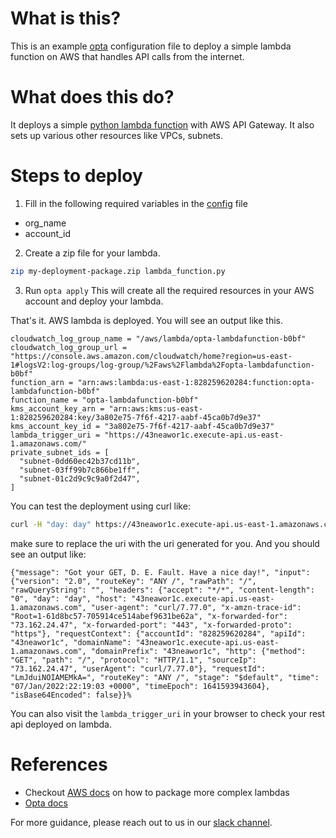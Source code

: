 # What is this?

This is an example [opta](https://github.com/run-x/opta) configuration file to deploy a simple lambda function on AWS that handles API calls from the internet.

# What does this do?
It deploys a simple [python lambda function](https://github.com/awsdocs/aws-doc-sdk-examples/blob/main/python/example_code/lambda/lambda_handler_rest.py) with AWS API Gateway. It also sets up various other resources like VPCs, subnets.

# Steps to deploy
1. Fill in the following required variables in the [config](opta.yaml) file
  * org_name
  * account_id
2. Create a zip file for your lambda.
```bash
zip my-deployment-package.zip lambda_function.py
```
3. Run `opta apply`
This will create all the required resources in your AWS account and deploy your lambda.

That's it. AWS lambda is deployed. You will see an output like this.

```
cloudwatch_log_group_name = "/aws/lambda/opta-lambdafunction-b0bf"
cloudwatch_log_group_url = "https://console.aws.amazon.com/cloudwatch/home?region=us-east-1#logsV2:log-groups/log-group/%2Faws%2Flambda%2Fopta-lambdafunction-b0bf"
function_arn = "arn:aws:lambda:us-east-1:828259620284:function:opta-lambdafunction-b0bf"
function_name = "opta-lambdafunction-b0bf"
kms_account_key_arn = "arn:aws:kms:us-east-1:828259620284:key/3a802e75-7f6f-4217-aabf-45ca0b7d9e37"
kms_account_key_id = "3a802e75-7f6f-4217-aabf-45ca0b7d9e37"
lambda_trigger_uri = "https://43neawor1c.execute-api.us-east-1.amazonaws.com/"
private_subnet_ids = [
  "subnet-0dd60ec42b37cd11b",
  "subnet-03ff99b7c866be1ff",
  "subnet-01c2d9c9c9a0f2d47",
]
```

You can test the deployment using curl like:

```bash
curl -H "day: day" https://43neawor1c.execute-api.us-east-1.amazonaws.com
```
make sure to replace the uri with the uri generated for you. And you should see an output like:

```
{"message": "Got your GET, D. E. Fault. Have a nice day!", "input": {"version": "2.0", "routeKey": "ANY /", "rawPath": "/", "rawQueryString": "", "headers": {"accept": "*/*", "content-length": "0", "day": "day", "host": "43neawor1c.execute-api.us-east-1.amazonaws.com", "user-agent": "curl/7.77.0", "x-amzn-trace-id": "Root=1-61d8bc57-705914ce514abef9631be62a", "x-forwarded-for": "73.162.24.47", "x-forwarded-port": "443", "x-forwarded-proto": "https"}, "requestContext": {"accountId": "828259620284", "apiId": "43neawor1c", "domainName": "43neawor1c.execute-api.us-east-1.amazonaws.com", "domainPrefix": "43neawor1c", "http": {"method": "GET", "path": "/", "protocol": "HTTP/1.1", "sourceIp": "73.162.24.47", "userAgent": "curl/7.77.0"}, "requestId": "LmJduiNOIAMEMkA=", "routeKey": "ANY /", "stage": "$default", "time": "07/Jan/2022:22:19:03 +0000", "timeEpoch": 1641593943604}, "isBase64Encoded": false}}%
```

You can also visit the `lambda_trigger_uri` in your browser to check your rest api deployed on lambda.

# References
* Checkout [AWS docs](https://docs.aws.amazon.com/lambda/latest/dg/python-package.html) on how to package more complex lambdas
* [Opta docs](https://docs.opta.dev)

For more guidance, please reach out to us in our [slack channel](https://slack.opta.dev).
